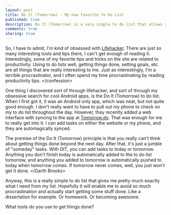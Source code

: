```yaml
--- 
layout: post
title: Do It (Tomorrow) - My new favorite To Do List
published: true
description: Do It (Tomorrow) is a very simple to do list that allows you to keep the most important tasks at the forefront.
comments: true
sharing: true
---
```

<p>So, I have to admit, I'm kind of obsessed with <a href="http://www.lifehacker.com">Lifehacker</a>. There are just so many interesting tools and tips there, I can't get enough of reading it. Interestingly, some of my favorite tips and tricks on the site are related to productivity. Using to do lists well, getting things done, setting goals, etc. are all things that are really interesting to me. Just as interestingly, I'm a terrible procrastinator, and I often spend my time procrastinating by reading productivity tips. &lt;/confession&gt;</p>
<p>One thing I discovered sort of through lifehacker, and sort of through my obsessive search for cool Android apps, is the Do It (Tomorrow) to do list. When I first got it, it was an Android only app, which was neat, but not quite good enough. I don't really want to have to pull out my phone to check on my to do list throughout the day. However, they recently added a web interface with syncing to the app at <a href="http://tomorrow.do">Tomorrow.do</a>. That was enough for me to really get into it. I can add tasks on either the website or my phone, and they are automagically synced.</p>
<p>The premise of the Do It (Tomorrow) principle is that you really can't think about getting things done beyond the next day. After that, it's just a jumble of "someday" tasks. With DIT, you can add tasks to today or tomorrow. Anything you don't finish today is automatically added to the to do list tomorrow, and anything you added to tomorrow is automatically pushed to today when tomorrow comes. If tomorrow never comes, well, you just won't get it done. &lt;/Garth Brooks&gt;</p>
<p>Anyway, this is a really simple to do list that gives me pretty much exactly what I need from my list. Hopefully it will enable me to avoid so much procrastination and actually start getting some stuff done. Like a dissertation for example. Or homework. Or becoming awesome.</p>
<p>What tools do you use to get things done?<p>
